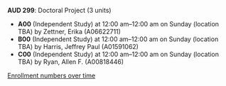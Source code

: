 **AUD 299**: Doctoral Project (3 units)

- **A00** (Independent Study) at 12:00 am–12:00 am on Sunday (location TBA) by Zettner, Erika (A06622711)
- **B00** (Independent Study) at 12:00 am–12:00 am on Sunday (location TBA) by Harris, Jeffrey Paul (A01591062)
- **C00** (Independent Study) at 12:00 am–12:00 am on Sunday (location TBA) by Ryan, Allen F. (A00818446)

[Enrollment numbers over time](./AUD299.tsv)
